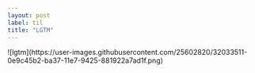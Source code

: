```yaml
---
layout: post
label: til
title: "LGTM"
---
```


<p>
  
</p>
![lgtm](https://user-images.githubusercontent.com/25602820/32033511-0e9c45b2-ba37-11e7-9425-881922a7ad1f.png)


